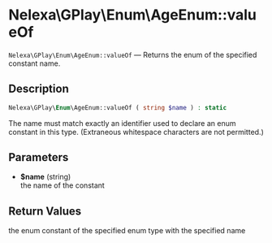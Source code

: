 # Nelexa\GPlay\Enum\AgeEnum::valueOf
`Nelexa\GPlay\Enum\AgeEnum::valueOf` — Returns the enum of the specified constant name.

## Description
```php
Nelexa\GPlay\Enum\AgeEnum::valueOf ( string $name ) : static
```
The name must match exactly an identifier used to declare an enum constant
in this type. (Extraneous whitespace characters are not permitted.)

## Parameters
* **$name** (string)  
the name of the constant

## Return Values
the enum constant of the specified enum type with the specified name


